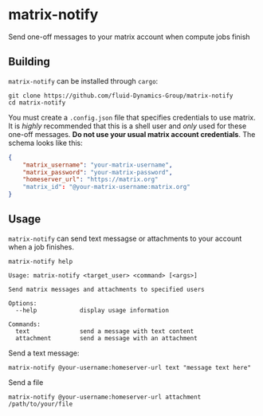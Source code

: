 # matrix-notify

Send one-off messages to your matrix account when compute jobs finish

## Building

`matrix-notify` can be installed through `cargo`:

```
git clone https://github.com/fluid-Dynamics-Group/matrix-notify
cd matrix-notify
```

You must create a `.config.json` file that specifies credentials to use matrix. It is *highly* recommended
that this is a shell user and *only* used for these one-off messages. 
**Do not use your usual matrix account credentials**.
The schema looks like this:

```json
{
    "matrix_username": "your-matrix-username",
    "matrix_password": "your-matrix-password",
    "homeserver_url": "https://matrix.org"
    "matrix_id": "@your-matrix-username:matrix.org"
}
```

## Usage

`matrix-notify` can send text messagse or attachments to your account when a job finishes.

```
matrix-notify help

Usage: matrix-notify <target_user> <command> [<args>]

Send matrix messages and attachments to specified users

Options:
  --help            display usage information

Commands:
  text              send a message with text content
  attachment        send a message with an attachment
```

Send a text message:

```
matrix-notify @your-username:homeserver-url text "message text here"
```

Send a file

```
matrix-notify @your-username:homeserver-url attachment /path/to/your/file
```
